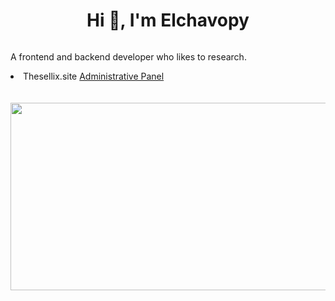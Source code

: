 <h1 align="center">Hi 👋, I'm Elchavopy</h1>
<a href="https://github.com/Vparonline/github-widgetbox">
  <p align=center>
    <img src="https://github-widgetbox.vercel.app/api/profile?username=Vparonline&data=followers,repositories,stars,commits&" alt="">
  </p>
</a>

A frontend and backend developer who likes to research.

<li> Thesellix.site  <a href="https://thesellix.site/">Administrative Panel</a></li>
<br><br>
<center>
<img src="https://lanyard-profile-readme.vercel.app/api/1067476859933179954?hideDiscrim=true&idleMessage=Probably%20doing%20something%20else..." width="600" height="300">
</center>
